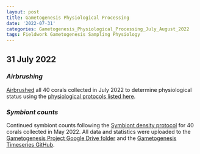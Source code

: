 ```yaml
---
layout: post
title: Gametogenesis Physiological Processing
date: '2022-07-31'
categories: Gametogenesis_Physiological_Processing_July_August_2022
tags: Fieldwork Gametogenesis Sampling Physiology
---
```


## 31 July 2022

### *Airbrushing*
[Airbrushed](https://github.com/urol-e5/protocols/blob/master/2020-01-01-Airbrushing.md) all 40 corals collected in July 2022 to determine physiological status using the [physiological protocols listed here](https://github.com/urol-e5/protocols).

### *Symbiont counts*

Continued symbiont counts following the [Symbiont density protocol](https://github.com/urol-e5/protocols/blob/master/2020-01-07-Cell_Density-Protocol.md) for 40 corals collected in May 2022. All data and statistics were uploaded to the [Gametogenesis Project Google Drive folder](https://drive.google.com/drive/u/0/folders/1KSkMOiGlpIDJ80WWa3U5HESVHea4GNIu) and the [Gametogenesis Timeseries GitHub](https://github.com/daniellembecker/Gametogenesis/tree/main/gametogenesis_timeseries). 


